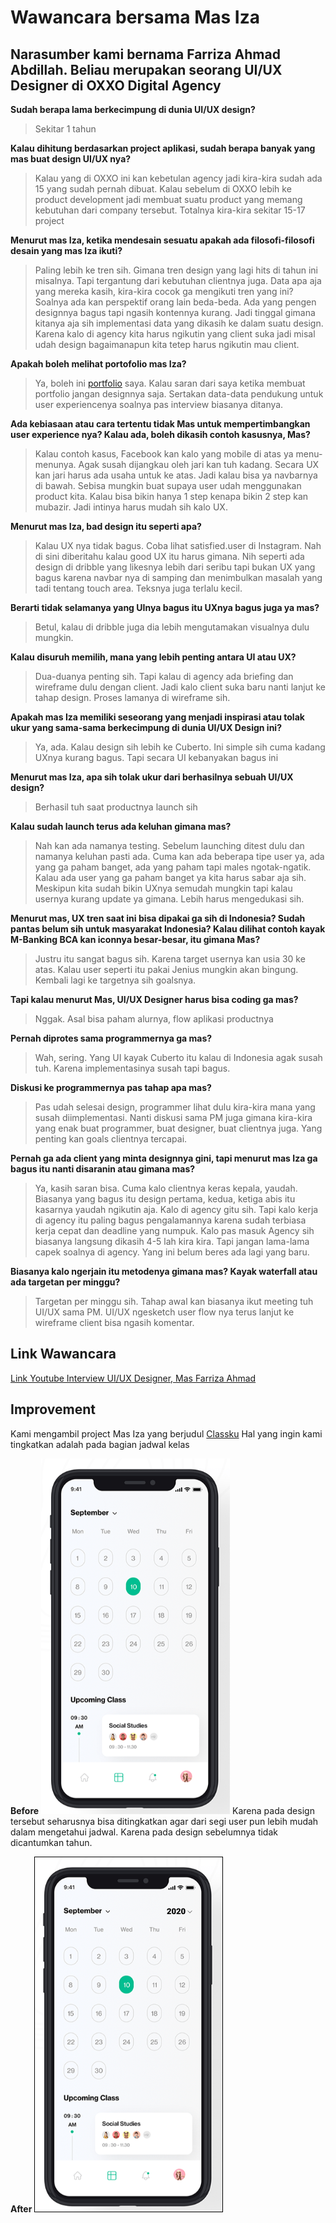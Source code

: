 # Wawancara bersama Mas Iza
## Narasumber kami bernama Farriza Ahmad Abdillah. Beliau merupakan seorang UI/UX Designer di OXXO Digital Agency

**Sudah berapa lama berkecimpung di dunia UI/UX design?**
>Sekitar 1 tahun

**Kalau dihitung berdasarkan project aplikasi, sudah berapa banyak yang mas buat design UI/UX nya?**
>Kalau yang di OXXO ini kan kebetulan agency jadi kira-kira sudah ada 15 yang sudah pernah dibuat. Kalau sebelum di OXXO lebih ke product development jadi membuat suatu product yang memang kebutuhan dari company tersebut. Totalnya kira-kira sekitar 15-17 project

**Menurut mas Iza, ketika mendesain sesuatu apakah ada filosofi-filosofi desain yang mas Iza ikuti?**
>Paling lebih ke tren sih. Gimana tren design yang lagi hits di tahun ini misalnya. Tapi tergantung dari kebutuhan clientnya juga. Data apa aja yang mereka kasih, kira-kira cocok ga mengikuti tren yang ini? Soalnya ada kan perspektif orang lain beda-beda. Ada yang pengen designnya bagus tapi ngasih kontennya kurang. Jadi tinggal gimana kitanya aja sih implementasi data yang dikasih ke dalam suatu design. Karena kalo di agency kita harus ngikutin yang client suka jadi misal udah design bagaimanapun kita tetep harus ngikutin mau client.

**Apakah boleh melihat portofolio mas Iza?**
>Ya, boleh ini [portfolio](https://dribbble.com/Izaiza) saya. Kalau saran dari saya ketika membuat portfolio jangan designnya saja. Sertakan data-data pendukung untuk user experiencenya soalnya pas interview biasanya ditanya.

**Ada kebiasaan atau cara tertentu tidak Mas untuk mempertimbangkan user experience nya? Kalau ada, boleh dikasih contoh kasusnya, Mas?** 
>Kalau contoh kasus, Facebook kan kalo yang mobile di atas ya menu-menunya. Agak susah dijangkau oleh jari kan tuh kadang. Secara UX kan jari harus ada usaha untuk ke atas. Jadi kalau bisa ya navbarnya di bawah. Sebisa mungkin buat supaya user udah menggunakan product kita. Kalau bisa bikin hanya 1 step kenapa bikin 2 step kan mubazir. Jadi intinya harus mudah sih kalo UX. 

**Menurut mas Iza, bad design itu seperti apa?**
>Kalau UX nya tidak bagus. Coba lihat satisfied.user di Instagram. Nah di sini diberitahu kalau good UX itu harus gimana. Nih seperti ada design di dribble yang likesnya lebih dari seribu tapi bukan UX yang bagus karena navbar nya di samping dan menimbulkan masalah yang tadi tentang touch area. Teksnya juga terlalu kecil.

**Berarti tidak selamanya yang UInya bagus itu UXnya bagus juga ya mas?**
>Betul, kalau di dribble juga dia lebih mengutamakan visualnya dulu mungkin.

**Kalau disuruh memilih, mana yang lebih penting antara UI atau UX?**
>Dua-duanya penting sih. Tapi kalau di agency ada briefing dan wireframe dulu dengan client. Jadi kalo client suka baru nanti lanjut ke tahap design. Proses lamanya di wireframe sih. 

**Apakah mas Iza memiliki seseorang yang menjadi inspirasi atau tolak ukur yang sama-sama berkecimpung di dunia UI/UX Design ini?**
>Ya, ada. Kalau design sih lebih ke Cuberto. Ini simple sih cuma kadang UXnya kurang bagus. Tapi secara UI kebanyakan bagus ini

**Menurut mas Iza, apa sih tolak ukur dari berhasilnya sebuah UI/UX design?**
>Berhasil tuh saat productnya launch sih

**Kalau sudah launch terus ada keluhan gimana mas?**
>Nah kan ada namanya testing. Sebelum launching ditest dulu dan namanya keluhan pasti ada. Cuma kan ada beberapa tipe user ya, ada yang ga paham banget, ada yang paham tapi males ngotak-ngatik. Kalau ada user yang ga paham banget ya kita harus sabar aja sih. Meskipun kita sudah bikin UXnya semudah mungkin tapi kalau usernya kurang update ya gimana. Lebih harus mengedukasi sih.

**Menurut mas, UX tren saat ini bisa dipakai ga sih di Indonesia? Sudah pantas belum sih untuk masyarakat Indonesia? Kalau dilihat contoh kayak M-Banking BCA kan iconnya besar-besar, itu gimana Mas?**
>Justru itu sangat bagus sih. Karena target usernya kan usia 30 ke atas. Kalau user seperti itu pakai Jenius mungkin akan bingung. Kembali lagi ke targetnya sih goalsnya.

**Tapi kalau menurut Mas, UI/UX Designer harus bisa coding ga mas?**
>Nggak. Asal bisa paham alurnya, flow aplikasi productnya

**Pernah diprotes sama programmernya ga mas?**
>Wah, sering. Yang UI kayak Cuberto itu kalau di Indonesia agak susah tuh. Karena implementasinya susah tapi bagus. 

**Diskusi ke programmernya pas tahap apa mas?**
>Pas udah selesai design, programmer lihat dulu kira-kira mana yang susah diimplementasi. Nanti diskusi sama PM juga gimana kira-kira yang enak buat programmer, buat designer, buat clientnya juga. Yang penting kan goals clientnya tercapai.

**Pernah ga ada client yang minta designnya gini, tapi menurut mas Iza ga bagus itu nanti disaranin atau gimana mas?**
>Ya, kasih saran bisa. Cuma kalo clientnya keras kepala, yaudah. Biasanya yang bagus itu design pertama, kedua, ketiga abis itu kasarnya yaudah ngikutin aja. Kalo di agency gitu sih. Tapi kalo kerja di agency itu paling bagus pengalamannya karena sudah terbiasa kerja cepat dan deadline yang numpuk. Kalo pas masuk Agency sih biasanya langsung dikasih 4-5 lah kira kira. Tapi jangan lama-lama capek soalnya di agency. Yang ini belum beres ada lagi yang baru. 

**Biasanya kalo ngerjain itu metodenya gimana mas? Kayak waterfall atau ada targetan per minggu?**
>Targetan per minggu sih. Tahap awal kan biasanya ikut meeting tuh UI/UX sama PM. UI/UX ngesketch user flow nya terus lanjut ke wireframe client bisa ngasih komentar. 

## Link Wawancara
[Link Youtube Interview UI/UX Designer, Mas Farriza Ahmad](https://youtu.be/E0EcdpvGL2s)

## Improvement
Kami mengambil project Mas Iza yang berjudul [Classku](https://dribbble.com/shots/14260560-Classku-Mobile-Design-Concept) Hal yang ingin kami tingkatkan adalah pada bagian jadwal kelas 

**Before**
![Sebelum Improvement](mock_up_before_improvment.png)
Karena pada design tersebut seharusnya bisa ditingkatkan agar dari segi user pun lebih mudah dalam mengetahui jadwal. Karena pada design sebelumnya tidak dicantumkan tahun.

**After**
![Sesudah Improvement](Improvement.png)